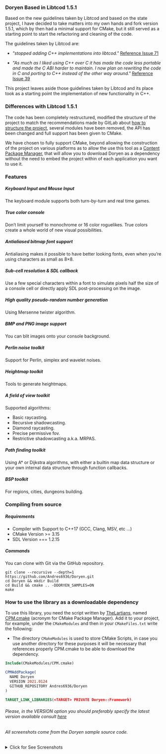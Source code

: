 ### Doryen Based in Libtcod 1.5.1

Based on the new guidelines taken by Libtcod and based on the state
project, I have decided to take matters into my own hands and 
fork version 1.5.1, which by then had a minimal support for CMake, 
but it still served as a starting point to start the refactoring
and cleaning of the code.

The guidelines taken by Libtcod are:

- _"stopped adding C++ implementations into libtcod."_ [Reference Issue 71](
https://github.com/libtcod/libtcod/issues/71#issuecomment-668205669)

- _"As much as I liked using C++ over C it has made the code less portable 
 and made the C ABI harder to maintain. I now plan on rewriting the code 
 in C and porting to C++ instead of the other way around."_ [Reference Issue
 39](https://github.com/libtcod/libtcod/issues/39#issue-548934343)

This project leaves aside those guidelines taken by Libtcod and
its place took as a starting point the implementation of new functionality
in C++.

### Differences with Libtcod 1.5.1

The code has been completely restructured, modified
the structure of the project to match the recommendations made
by GitLab about [how to structure the project](
https://cliutils.gitlab.io/modern-cmake/chapters/basics/structure.html), 
several modules have been removed, the API has been changed and full 
support has been given to CMake.

We have chosen to fully support CMake, beyond allowing
the construction of the project on various platforms as to allow the use
this tool as a [Content Package Manager](
https://github.com/TheLartians/CPM.cmake), that will allow you to download
Doryen as a dependency without the need to embed the project within
of each application you want to use it.

### Features

##### Keyboard Input and Mouse Input

The keyboard module supports both turn-by-turn and real time games.

##### True color console

Don’t limit yourself to monochrome or 16 color roguelikes. 
True colors create a whole world of new visual possibilities.

##### Antialiased bitmap font support

Antialiasing makes it possible to have better looking fonts, 
even when you’re using characters as small as 8×8.

##### Sub-cell resolution & SDL callback

Use a few special characters within a font to simulate pixels half 
the size of a console cell or directly apply SDL post-processing on 
the image.

##### High quality pseudo-random number generation

Using Mersenne twister algorithm.

##### BMP and PNG image support

You can blit images onto your console background.

##### Perlin noise toolkit

Support for Perlin, simplex and wavelet noises.

##### Heightmap toolkit

Tools to generate heightmaps.

##### A field of view toolkit

Supported algorithms:

- Basic raycasting.
- Recursive shadowcasting.
- Diamond raycasting.
- Precise permissive fov.
- Restrictive shadowcasting a.k.a. MRPAS.

##### Path finding toolkit

Using A* or Dijkstra algorithms, with either a builtin map data structure 
or your own internal data structure through function callbacks.

##### BSP toolkit

For regions, cities, dungeons building.

### Compiling from source

##### Requirements

- Compiler with Support to C++17 (GCC, Clang, MSV, etc ...)
- CMake Version >= 3.15
- SDL Version === 1.2.15

##### Commands

You can clone with Git via the GitHub repository.

    git clone --recursive --depth=1 https://github.com/Andres6936/Doryen.git
    cd Doryen && mkdir Build
    cd Build && cmake .. -DDORYEN_SAMPLES=ON
    make
    

### How to use the library as a downloadable dependency

To use this library, you need the script written by [TheLartians](https://github.com/TheLartians),
named [CPM.cmake](https://github.com/TheLartians/CPM.cmake) (acronym for CMake
Package Manager). Add it to your project, for example, under the
`CMakeModules` and then in your `CMakeFiles.txt` write the following:

- The directory `CMakeModules` is used to store CMake Scripts,
  in case you use another directory for these purposes it will be necessary that
  references properly CPM.cmake to be able to download the dependency.

```cmake
Include(CMakeModules/CPM.cmake)

CPMAddPackage(
  NAME Doryen
  VERSION 2021.0124
  GITHUB_REPOSITORY Andres6936/Doryen
)
 
TARGET_LINK_LIBRARIES(<TARGET> PRIVATE Doryen::Framework)
```

###### Please, in the VERSION option you should preferably specify the latest version available consult [here](https://github.com/Andres6936/Doryen/releases/latest)

###### All screenshots come from the Doryen sample source code.

<details>
<summary>Click for See Screenshots</summary>
    <p align="center">
        <img src="https://github.com/Andres6936/Doryen.Documentation/tree/master/Image/Screen/TrueColors.png" alt="A"/>
        <img src="https://github.com/Andres6936/Doryen.Documentation/tree/master/Image/Screen/OffscreenConsole.png" alt="B"/>
        <img src="https://github.com/Andres6936/Doryen.Documentation/tree/master/Image/Screen/LineDrawing.png" alt="C"/>
        <img src="https://github.com/Andres6936/Doryen.Documentation/tree/master/Image/Screen/Noise.png" alt="D"/>
        <img src="https://github.com/Andres6936/Doryen.Documentation/tree/master/Image/Screen/FieldOfView.png" alt="E"/>
        <img src="https://github.com/Andres6936/Doryen.Documentation/tree/master/Image/Screen/PathFinding.png" alt="F"/>
        <img src="https://github.com/Andres6936/Doryen.Documentation/tree/master/Image/Screen/BSPToolkit.png" alt="G"/>
        <img src="https://github.com/Andres6936/Doryen.Documentation/tree/master/Image/Screen/ImageToolkit.png" alt="H"/>
        <img src="https://github.com/Andres6936/Doryen.Documentation/tree/master/Image/Screen/MouseSupport.png" alt="I"/>
        <img src="https://github.com/Andres6936/Doryen.Documentation/tree/master/Image/Screen/NameGenerator.png" alt="J"/>
        <img src="https://github.com/Andres6936/Doryen.Documentation/tree/master/Image/Screen/SDLCallback.png" alt="K"/>
    </p>
</details>
